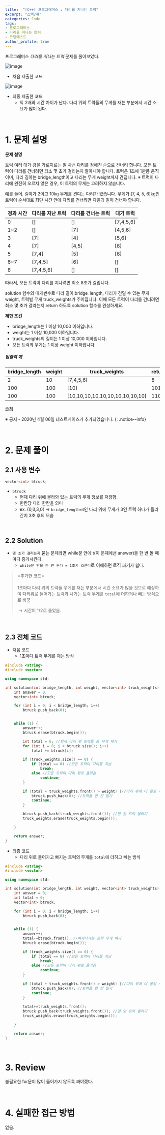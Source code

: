 ```yaml
---
title:  "[C++] 프로그래머스 : 다리를 지나는 트럭"
excerpt: "스택/큐"
categories: Code
tags: 
- 프로그래머스
- 다리를 지나는 트럭
- 코딩테스트
author_profile: true
---
```


프로그래머스 *다리를 지나는 트럭*  문제를 풀어보았다.

![image](https://user-images.githubusercontent.com/37764581/107124183-9e71f500-68e5-11eb-83a2-48d799cfe9c3.png)

- 처음 제출한 코드

![image](https://user-images.githubusercontent.com/37764581/107124193-a762c680-68e5-11eb-8619-13c4b8f4faff.png)

+ 최종 제출한 코드
  + 약 2배의 시간 차이가 난다. 다리 위의 트럭들의 무게를 재는 부분에서 시간 소요가 많이 된다.

<br>

# 1. 문제 설명



**문제 설명**

트럭 여러 대가 강을 가로지르는 일 차선 다리를 정해진 순으로 건너려 합니다. 모든 트럭이 다리를 건너려면 최소 몇 초가 걸리는지 알아내야 합니다. 트럭은 1초에 1만큼 움직이며, 다리 길이는 bridge_length이고 다리는 무게 weight까지 견딥니다.
※ 트럭이 다리에 완전히 오르지 않은 경우, 이 트럭의 무게는 고려하지 않습니다.

예를 들어, 길이가 2이고 10kg 무게를 견디는 다리가 있습니다. 무게가 [7, 4, 5, 6]kg인 트럭이 순서대로 최단 시간 안에 다리를 건너려면 다음과 같이 건너야 합니다.

| 경과 시간 | 다리를 지난 트럭 | 다리를 건너는 트럭 | 대기 트럭 |
| --------- | ---------------- | ------------------ | --------- |
| 0         | []               | []                 | [7,4,5,6] |
| 1~2       | []               | [7]                | [4,5,6]   |
| 3         | [7]              | [4]                | [5,6]     |
| 4         | [7]              | [4,5]              | [6]       |
| 5         | [7,4]            | [5]                | [6]       |
| 6~7       | [7,4,5]          | [6]                | []        |
| 8         | [7,4,5,6]        | []                 | []        |

따라서, 모든 트럭이 다리를 지나려면 최소 8초가 걸립니다.

solution 함수의 매개변수로 다리 길이 bridge_length, 다리가 견딜 수 있는 무게 weight, 트럭별 무게 truck_weights가 주어집니다. 이때 모든 트럭이 다리를 건너려면 최소 몇 초가 걸리는지 return 하도록 solution 함수를 완성하세요.

**제한 조건**

- bridge_length는 1 이상 10,000 이하입니다.
- weight는 1 이상 10,000 이하입니다.
- truck_weights의 길이는 1 이상 10,000 이하입니다.
- 모든 트럭의 무게는 1 이상 weight 이하입니다.

##### 입출력 예

| bridge_length | weight | truck_weights                   | return |
| ------------- | ------ | ------------------------------- | ------ |
| 2             | 10     | [7,4,5,6]                       | 8      |
| 100           | 100    | [10]                            | 101    |
| 100           | 100    | [10,10,10,10,10,10,10,10,10,10] | 110    |

[출처](http://icpckorea.org/2016/ONLINE/problem.pdf)

※ 공지 - 2020년 4월 06일 테스트케이스가 추가되었습니다.
{: .notice--info}

<br>

# 2. 문제 풀이

## 2.1 사용 변수

```cpp
vector<int> btruck;
```

+ `btruck`
  + 현재 다리 위에 올라와 있는 트럭의 무게 정보를 저장함.
  + 한칸당 다리 한칸을 의미
  + ex. {0,0,3,0} → `bridge_length=4`인 다리 위에 무게가 3인 트럭 하나가 올라간지 3초 후의 모습

<br>

## 2.2 Solution

+ `몇 초가 걸리는지` 묻는 문제라면 while문 안에 t(이 문제에선 answer)을 한 번 돌 때마다 증가시킨다.
  + `while문 안을 한 번 돈다 = 1초가 흐른다`로 이해하면 로직 짜기가 쉽다.

> ⭐추가한 코드⭐
>
> 1초마다 다리 위의 트럭들 무게를 재는 부분에서 시간 소요가 많을 것으로 예상하여 다리위로 들어가는 트럭과 나가는 트럭 무게를 `total`에 더하거나 빼는 방식으로 바꿈
> 
> ​	→ 시간이 1/2로 줄었음.





<br>

## 2.3 전체 코드

+ 처음 코드
  + 1초마다 트럭 무게를 재는 방식

```cpp
#include <string>
#include <vector>

using namespace std;

int solution(int bridge_length, int weight, vector<int> truck_weights) {
	int answer = 0;
	vector<int> btruck;

	for (int i = 0; i < bridge_length; i++)
		btruck.push_back(0);


	while (1) {
		answer++;
		btruck.erase(btruck.begin());

		int total = 0; //현재 다리 위 트럭들 총 무게 재기
		for (int i = 0; i < btruck.size(); i++)
			total += btruck[i];

		if (truck_weights.size() == 0) {
			if (total == 0) //모든 트럭이 다리를 지남
				break;
			else //모든 트럭이 다리 위로 올라감
				continue;
		}

		if (total + truck_weights.front() > weight) {//다리 위에 더 올릴 수 있는지 확인
			btruck.push_back(0); //트럭들 한 칸 밀기
			continue;
		}

		btruck.push_back(truck_weights.front()); //맨 앞 트럭 올리기
		truck_weights.erase(truck_weights.begin());

	}

	return answer;
}
```
+ 최종 코드
  + 다리 위로 들어가고 빠지는 트럭의 무게를 `total`에 더하고 빼는 방식

```cpp
#include <string>
#include <vector>

using namespace std;

int solution(int bridge_length, int weight, vector<int> truck_weights) {
	int answer = 0;
	int total = 0;
	vector<int> btruck;

	for (int i = 0; i < bridge_length; i++)
		btruck.push_back(0);
	

	while (1) {
		answer++;
		total-=btruck.front(); //빠져나가는 트럭 무게 빼기
		btruck.erase(btruck.begin());

		if (truck_weights.size() == 0) {  
			if (total == 0) //모든 트럭이 다리를 지남
				break;
			else //모든 트럭이 다리 위로 올라감
				continue;
		}
		
		if (total + truck_weights.front() > weight) {//다리 위에 더 올릴 수 있는지 확인
			btruck.push_back(0); //트럭들 한 칸 밀기
			continue;
        }
        
		total+=truck_weights.front();
		btruck.push_back(truck_weights.front()); //맨 앞 트럭 올리기
		truck_weights.erase(truck_weights.begin());

	}

	return answer;
}
```





<br>

# 3. Review

불필요한 for문이 많이 들어가지 않도록 짜야겠다.

<br>

# 4. 실패한 접근 방법

없음.

